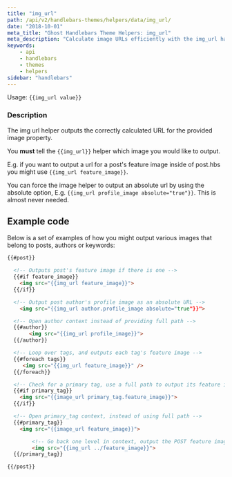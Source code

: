 ```yaml
---
title: "img_url"
path: /api/v2/handlebars-themes/helpers/data/img_url/
date: "2018-10-01"
meta_title: "Ghost Handlebars Theme Helpers: img_url"
meta_description: "Calculate image URLs efficiently with the img_url handlebars helper. Read more about Ghost themes!"
keywords:
    - api
    - handlebars
    - themes
    - helpers
sidebar: "handlebars"
---
```


Usage: `{{img_url value}}`

### Description

The img url helper outputs the correctly calculated URL for the provided image property.

You **must** tell the `{{img_url}}` helper which image you would like to output.

E.g. if you want to output a url for a post's feature image inside of post.hbs you might use `{{img_url feature_image}}`.

You can force the image helper to output an absolute url by using the absolute option, E.g. `{{img_url profile_image absolute="true"}}`. This is almost never needed.

## Example code

Below is a set of examples of how you might output various images that belong to posts, authors or keywords:

```html
{{#post}}

  <!-- Outputs post's feature image if there is one -->
  {{#if feature_image}}
	<img src="{{img_url feature_image}}">
  {{/if}}

  <!-- Output post author's profile image as an absolute URL -->
	<img src="{{img_url author.profile_image absolute="true"}}">

  <!-- Open author context instead of providing full path -->
  {{#author}}
 	   <img src="{{img_url profile_image}}">
  {{/author}}

  <!-- Loop over tags, and outputs each tag's feature image -->
  {{#foreach tags}}
     <img src="{{img_url feature_image}}" />
  {{/foreach}}

  <!-- Check for a primary tag, use a full path to output its feature image -->
  {{#if primary_tag}}
    <img src="{{image_url primary_tag.feature_image}}">
  {{/if}}

  <!-- Open primary_tag context, instead of using full path -->
  {{#primary_tag}}
    <img src="{{image_url feature_image}}">

		<!-- Go back one level in context, output the POST feature image as well -->
		<img src="{{img_url ../feature_image}}">
  {{/primary_tag}}

{{/post}}
```
